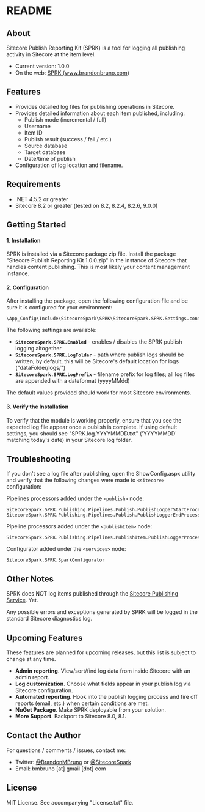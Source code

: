 # README #

## About

Sitecore Publish Reporting Kit (SPRK) is a tool for logging all publishing activity in Sitecore at the item level.

* Current version: 1.0.0
* On the web: [SPRK (www.brandonbruno.com)](https://www.brandonbruno.com/sections/development/sprk.html)

## Features

* Provides detailed log files for publishing operations in Sitecore.
* Provides detailed information about each item published, including:
  * Publish mode (incremental / full)
  * Username
  * Item ID
  * Publish result (success / fail / etc.)
  * Source database
  * Target database
  * Date/time of publish
* Configuration of log location and filename.

## Requirements

* .NET 4.5.2 or greater
* Sitecore 8.2 or greater (tested on 8.2, 8.2.4, 8.2.6, 9.0.0)

## Getting Started

#### 1. Installation ####

SPRK is installed via a Sitecore package zip file. Install the package "Sitecore Publish Reporting Kit 1.0.0.zip" in the instance of Sitecore that handles content publishing. This is most likely your content management instance.

#### 2. Configuration ####

After installing the package, open the following configuration file and be sure it is configured for your environment:

```
\App_Config\Include\SitecoreSpark\SPRK\SitecoreSpark.SPRK.Settings.config
```

The following settings are available:

* **`SitecoreSpark.SPRK.Enabled`** - enables / disables the SPRK publish logging altogether
* **`SitecoreSpark.SPRK.LogFolder`** - path where publish logs should be written; by default, this will be Sitecore's default location for logs ("dataFolder/logs/")
* **`SitecoreSpark.SPRK.LogPrefix`** - filename prefix for log files; all log files are appended with a dateformat (yyyyMMdd)

The default values provided should work for most Sitecore environments.

#### 3. Verify the Installation ####

To verify that the module is working properly, ensure that you see the expected log file appear once a publish is complete. If using default settings, you should see "SPRK.log.YYYYMMDD.txt" ('YYYYMMDD' matching today's date) in your Sitecore log folder.

## Troubleshooting 

If you don't see a log file after publishing, open the ShowConfig.aspx utility and verify that the following changes were made to `<sitecore>` configuration:

Pipelines processors added under the `<publish>` node:

```
SitecoreSpark.SPRK.Publishing.Pipelines.Publish.PublishLoggerStartProcessor
SitecoreSpark.SPRK.Publishing.Pipelines.Publish.PublishLoggerEndProcessor
```

Pipeline processors added under the `<publishItem>` node:

```
SitecoreSpark.SPRK.Publishing.Pipelines.PublishItem.PublishLoggerProcessor
```

Configurator added under the `<services>` node:

```
SitecoreSpark.SPRK.SparkConfigurator
```

## Other Notes
SPRK does NOT log items published through the [Sitecore Publishing Service](https://dev.sitecore.net/Downloads/Sitecore_Publishing_Service.aspx). Yet.

Any possible errors and exceptions generated by SPRK will be logged in the standard Sitecore diagnostics log.

## Upcoming Features
These features are planned for upcoming releases, but this list is subject to change at any time.

* **Admin reporting**. View/sort/find log data from inside Sitecore with an admin report.
* **Log customization**. Choose what fields appear in your publish log via Sitecore configuration.
* **Automated reporting**. Hook into the publish logging process and fire off reports (email, etc.) when certain conditions are met.
* **NuGet Package**. Make SPRK deployable from your solution.
* **More Support**. Backport to Sitecore 8.0, 8.1.

## Contact the Author

For questions / comments / issues, contact me:
* Twitter: [@BrandonMBruno](https://www.twitter.com/BrandonMBruno) or [@SitecoreSpark](https://www.twitter.com/SitecoreSpark)
* Email: bmbruno [at] gmail [dot] com
 
## License

MIT License. See accompanying "License.txt" file.
